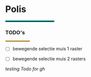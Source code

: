 # Polis

<hr width="30%" style="border:2px solid teal"> </hr>

### TODO's
<hr width="15%" style="border:1px solid orange"> </hr>

- [ ] bewegende selectie muis 1 raster
- [ ] bewegende selectie muis 2 rasters


_testing Todo for gh_












[comment]: <> (* Coördinaten en afbeeldingen uitproberen)

[comment]: <> (* Bewegende coördinaatblokjes op het raster)

[comment]: <> (* Straten correct tekenen &#40;afbeelding afhankelijk van de buren&#41;)

[comment]: <> (* Zones aanduiden met de muis)

[comment]: <> (* Straten leggen met de muis)

[comment]: <> (* Viewport)

[comment]: <> (* Knoppenpaneel)

[comment]: <> (* Onderscheid tussen drie verschillende zones)

[comment]: <> (* Bulldozergereedchsap)

[comment]: <> (* User interface is volledig - klikken loopt door de verschillende afbeeldingen)

[comment]: <> (* Ondersteuning pijltjestoetsen in Viewport)

[comment]: <> (* Initiële weg die de stad met de regio verbindt)

[comment]: <> (Hiermee is het eerste deel van de opgave ongeveer afgewerkt. Op naar het tweede deel…)

[comment]: <> (* Introductie van simulatiemotor met één actor)

[comment]: <> (* Actors zoeken een huis om in te wonen)

[comment]: <> (* Motor kan gestart/gestopt worden met een knop)

[comment]: <> (* Bewoners zoeken een job)

[comment]: <> (* Handelaars en arbeiders)

[comment]: <> (* Goederen)

[comment]: <> (* Shoppers en klanten)

[comment]: <> (* Werkt nu correct wanneer een zone verwijderd wordt tijdens de simulatie)

[comment]: <> (* Infopaneel rechtsonder toont gegevens van zone)

[comment]: <> (* Infopaneel is nu 'dynamisch' &#40;past zich aan als de achterliggende gegevens veranderen&#41;)

[comment]: <> (* Algemene statistieken)

[comment]: <> (* Gebruik van properties-bestand voor parameters)

[comment]: <> (* Enkele TODOs afgewerkt die nog in de code stonden)

[comment]: <> (* Hoofdvenster kan nu groter of kleiner gemaakt worden)

[comment]: <> (* Simulatie stopt/start nu ook met spatietoets)

[comment]: <> (* Laatste TODOs afgewerkt)